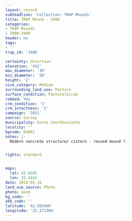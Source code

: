 ```yaml
---
layout: record
subheadline: 'Collection: TRAP Mounds'
title: TRAP Mound - 3406
categories:
- TRAP Mounds
- 3000-3999
header: no
tags:
- ''
trap_id: '3406'

certainty: Uncertain
elevation: '432'
max_diameter: '30'
min_diameter: '20'
height: '2'
size_category: Medium
surrounding_land_use: Pasture
surface_condition: Pasture|Scrub
robbed: Yes
crm_condition: '3'
crm_intactness: '2'
campaign: '2011'
source: Survey
municipality: Gorno Cherkhovishte
locality: ''
bgcode: DS001
notes: |-
  Modern concrete structure/ cistern - reused mound ?.


rights: standard


maps:
  lat: 42.6285
  lon: 25.2442
date: 2018-05-16
land_use_source: Photo
photo: Good
bg_code: ''
akb_code: ''
latitude: '42.583466'
longitude: '25.271304'
---
```

